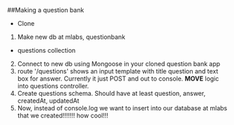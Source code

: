##Making a question bank
* Clone

1. Make new db at mlabs, questionbank
  * questions collection
2. Connect to new db using Mongoose in your cloned question bank app
3. route '/questions' shows an input template with title question and text box for answer. Currently it just POST and out to console. **MOVE** logic into questions controller. 
4. Create questions schema. Should have at least question, answer, createdAt, updatedAt
5. Now, instead of console.log we want to insert into our database at mlabs that we created!!!!!!! how cool!!! 